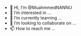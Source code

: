 - 👋 Hi, I’m @MuahmmedNANNU
- 👀 I’m interested in ...
- 🌱 I’m currently learning ...
- 💞️ I’m looking to collaborate on ...
- 📫 How to reach me ...

<!---
MuahmmedNANNU/MuahmmedNANNU is a ✨ special ✨ repository because its `README.md` (this file) appears on your GitHub profile.
You can click the Preview link to take a look at your changes.
--->
